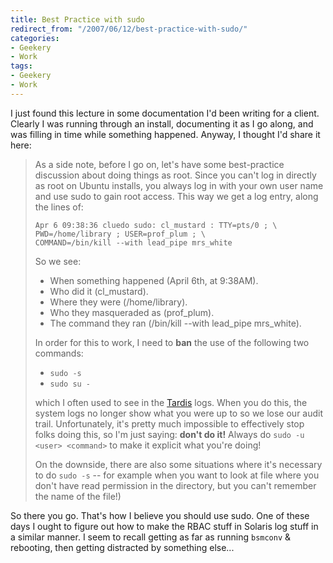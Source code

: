 ```yaml
---
title: Best Practice with sudo
redirect_from: "/2007/06/12/best-practice-with-sudo/"
categories:
- Geekery
- Work
tags:
- Geekery
- Work
---
```

I just found this lecture in some documentation I'd been writing for a client.  Clearly I was running through an install, documenting it as I go along, and was filling in time while something happened.  Anyway, I thought I'd share it here:

> As a side note, before I go on, let's have some best-practice
> discussion about doing things as root. Since you can't log in directly as root on Ubuntu installs,
> you always log in with your own user name and use sudo to gain root
> access. This way we get a log entry, along the lines of:
>
>     Apr 6 09:38:36 cluedo sudo: cl_mustard : TTY=pts/0 ; \
>     PWD=/home/library ; USER=prof_plum ; \
>     COMMAND=/bin/kill --with lead_pipe mrs_white
>
> So we see:
>
> * When something happened (April 6th, at 9:38AM).
> * Who did it (cl_mustard).
> * Where they were (/home/library).
> * Who they masqueraded as (prof_plum).
> * The command they ran (/bin/kill --with lead_pipe mrs_white).
>
> In order for this to work, I need to **ban** the use of the following
> two commands:
>
> * `sudo -s`
> * `sudo su -`
>
> which I often used to see in the [Tardis](http://www.tardis.ed.ac.uk/) logs. When you do this, the
> system logs no longer show what you were up to so we lose our audit
> trail.  Unfortunately, it's pretty much impossible to effectively stop folks doing
> this, so I'm just saying: **don't do it!** Always do `sudo -u <user>
> <command>` to make it explicit what you're doing!
>
> On the downside,
> there are also some situations where it's necessary to do `sudo -s` --
> for example when you want to look at file where you don't have read
> permission in the directory, but you can't remember the name of the
> file!)

So there you go.  That's how I believe you should use sudo.  One of these days I ought to figure out how to make the RBAC stuff in Solaris log stuff in a similar manner.  I seem to recall getting as far as running `bsmconv` & rebooting, then getting distracted by something else...
